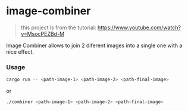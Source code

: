 # image-combiner

> this project is from the tutorial: https://www.youtube.com/watch?v=MsocPEZBd-M

Image Combiner allows to join 2 diferent images into a single one with a nice effect.

### Usage

```bash
cargo run -- <path-image-1> <path-image-2> <path-final-image>
```

or

```bash
./combiner <path-image-1> <path-image-2> <path-final-image>
```

